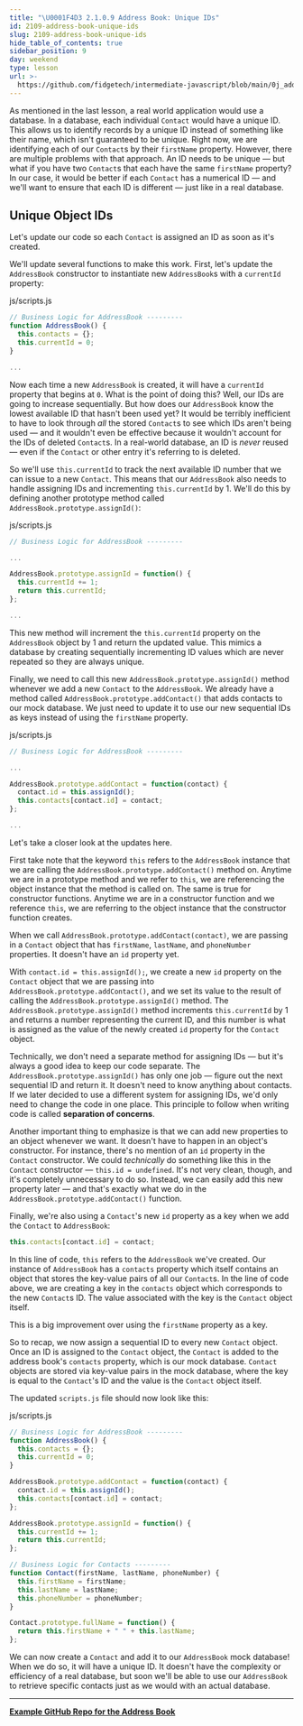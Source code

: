 ```yaml
---
title: "\U0001F4D3 2.1.0.9 Address Book: Unique IDs"
id: 2109-address-book-unique-ids
slug: 2109-address-book-unique-ids
hide_table_of_contents: true
sidebar_position: 9
day: weekend
type: lesson
url: >-
  https://github.com/fidgetech/intermediate-javascript/blob/main/0j_address_book_unique_ids.md
---
```


As mentioned in the last lesson, a real world application would use a database. In a database, each individual `Contact` would have a unique ID. This allows us to identify records by a unique ID instead of something like their name, which isn't guaranteed to be unique. Right now, we are identifying each of our `Contact`s by their `firstName` property. However, there are multiple problems with that approach. An ID needs to be unique — but what if you have two `Contact`s that each have the same `firstName` property? In our case, it would be better if each `Contact` has a numerical ID — and we'll want to ensure that each ID is different — just like in a real database.

## Unique Object IDs

Let's update our code so each `Contact` is assigned an ID as soon as it's created.

We'll update several functions to make this work. First, let's update the `AddressBook` constructor to instantiate new `AddressBook`s with a `currentId` property:

<div class="filename">js/scripts.js</div>

```javascript
// Business Logic for AddressBook ---------
function AddressBook() {
  this.contacts = {};
  this.currentId = 0;
}

...
```

Now each time a new `AddressBook` is created, it will have a `currentId` property that begins at `0`. What is the point of doing this? Well, our IDs are going to increase sequentially. But how does our `AddressBook` know the lowest available ID that hasn't been used yet? It would be terribly inefficient to have to look through _all_ the stored `Contact`s to see which IDs aren't being used — and it wouldn't even be effective because it wouldn't account for the IDs of deleted `Contact`s. In a real-world database, an ID is _never_ reused — even if the `Contact` or other entry it's referring to is deleted.

So we'll use `this.currentId` to track the next available ID number that we can issue to a new `Contact`. This means that our `AddressBook` also needs to handle assigning IDs and incrementing `this.currentId` by 1. We'll do this by defining another prototype method called `AddressBook.prototype.assignId()`:

<div class="filename">js/scripts.js</div>

```javascript
// Business Logic for AddressBook ---------

...

AddressBook.prototype.assignId = function() {
  this.currentId += 1;
  return this.currentId;
};

...
```

This new method will increment the `this.currentId` property on the `AddressBook` object by 1 and return the updated value. This mimics a database by creating sequentially incrementing ID values which are never repeated so they are always unique.

Finally, we need to call this new `AddressBook.prototype.assignId()` method whenever we add a new `Contact` to the `AddressBook`. We already have a method called `AddressBook.prototype.addContact()` that adds contacts to our mock database. We just need to update it to use our new sequential IDs as keys instead of using the `firstName` property.

<div class="filename">js/scripts.js</div>

```javascript
// Business Logic for AddressBook ---------

...

AddressBook.prototype.addContact = function(contact) {
  contact.id = this.assignId();
  this.contacts[contact.id] = contact;
};

...
```

Let's take a closer look at the updates here.

First take note that the keyword `this` refers to the `AddressBook` instance that we are calling the `AddressBook.prototype.addContact()` method on. Anytime we are in a prototype method and we refer to `this`, we are referencing the object instance that the method is called on. The same is true for constructor functions. Anytime we are in a constructor function and we reference `this`, we are referring to the object instance that the constructor function creates.  

When we call `AddressBook.prototype.addContact(contact)`, we are passing in a `Contact` object that has `firstName`, `lastName`, and `phoneNumber` properties. It doesn't have an `id` property yet.

With `contact.id = this.assignId();`, we create a new `id` property on the `Contact` object that we are passing into `AddressBook.prototype.addContact()`, and we set its value to the result of calling the `AddressBook.prototype.assignId()` method. The `AddressBook.prototype.assignId()` method increments `this.currentId` by 1 and returns a number representing the current ID, and this number is what is assigned as the value of the newly created `id` property for the `Contact` object.

Technically, we don't need a separate method for assigning IDs — but it's always a good idea to keep our code separate. The `AddressBook.prototype.assignId()` has only one job — figure out the next sequential ID and return it. It doesn't need to know anything about contacts. If we later decided to use a different system for assigning IDs, we'd only need to change the code in one place. This principle to follow when writing code is called **separation of concerns**.

Another important thing to emphasize is that we can add new properties to an object whenever we want. It doesn't have to happen in an object's constructor. For instance, there's no mention of an `id` property in the `Contact` constructor. We could _technically_ do something like this in the `Contact` constructor — `this.id = undefined`. It's not very clean, though, and it's completely unnecessary to do so. Instead, we can easily add this new property later — and that's exactly what we do in the `AddressBook.prototype.addContact()` function.

Finally, we're also using a `Contact`'s new `id` property as a key when we add the `Contact` to `AddressBook`:

```js
this.contacts[contact.id] = contact;
```

In this line of code, `this` refers to the `AddressBook` we've created. Our instance of `AddressBook` has a `contacts` property which itself contains an object that stores the key-value pairs of all our `Contact`s. In the line of code above, we are creating a key in the `contacts` object which corresponds to the new `Contact`s ID. The value associated with the key is the `Contact` object itself.

This is a big improvement over using the `firstName` property as a key.

So to recap, we now assign a sequential ID to every new `Contact` object. Once an ID is assigned to the `Contact` object, the `Contact` is added to the address book's `contacts` property, which is our mock database. `Contact` objects are stored via key-value pairs in the mock database, where the key is equal to the `Contact`'s ID and the value is the `Contact` object itself.

The updated `scripts.js` file should now look like this:

<div class="filename">js/scripts.js</div>

```javascript
// Business Logic for AddressBook ---------
function AddressBook() {
  this.contacts = {};
  this.currentId = 0;
}

AddressBook.prototype.addContact = function(contact) {
  contact.id = this.assignId();
  this.contacts[contact.id] = contact;
};

AddressBook.prototype.assignId = function() {
  this.currentId += 1;
  return this.currentId;
};

// Business Logic for Contacts ---------
function Contact(firstName, lastName, phoneNumber) {
  this.firstName = firstName;
  this.lastName = lastName;
  this.phoneNumber = phoneNumber;
}

Contact.prototype.fullName = function() {
  return this.firstName + " " + this.lastName;
};
```

We can now create a `Contact` and add it to our `AddressBook` mock database! When we do so, it will have a unique ID. It doesn't have the complexity or efficiency of a real database, but soon we'll be able to use our `AddressBook` to retrieve specific contacts just as we would with an actual database.

---

**[<i class="glyphicon glyphicon-folder-open"></i>  Example GitHub Repo for the Address Book](https://github.com/epicodus-lessons/oop-address-book-v2/tree/3_unique_ids)**
